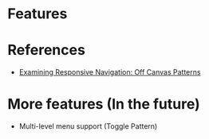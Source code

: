 


# Features

# References
- [Examining Responsive Navigation: Off Canvas Patterns](http://webdesign.tutsplus.com/tutorials/htmlcss-tutorials/examining-responsive-navigation-off-canvas-patterns/)

# More features (In the future)
- Multi-level menu support (Toggle Pattern)